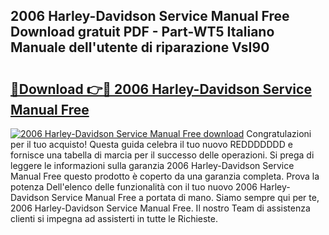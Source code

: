 ## 2006 Harley-Davidson Service Manual Free Download gratuit PDF - Part-WT5 Italiano Manuale dell'utente di riparazione VsI90

# <h2><a href="http://dffpwbc.blite.top/?on=2006+Harley-Davidson+Service+Manual+Free">🔗Download 👉🔴 2006 Harley-Davidson Service Manual Free</a></h2>

[![2006 Harley-Davidson Service Manual Free download](https://i.imgur.com/lujVjoI.png)](http://dffpwbc.blite.top/?on=2006+Harley-Davidson+Service+Manual+Free)
Congratulazioni per il tuo acquisto! Questa guida celebra il tuo nuovo REDDDDDDD e fornisce una tabella di marcia per il successo delle operazioni. Si prega di leggere le informazioni sulla garanzia 2006 Harley-Davidson Service Manual Free questo prodotto è coperto da una garanzia completa. Prova la potenza Dell'elenco delle funzionalità con il tuo nuovo 2006 Harley-Davidson Service Manual Free a portata di mano. Siamo sempre qui per te, 2006 Harley-Davidson Service Manual Free. Il nostro Team di assistenza clienti si impegna ad assisterti in tutte le Richieste.
